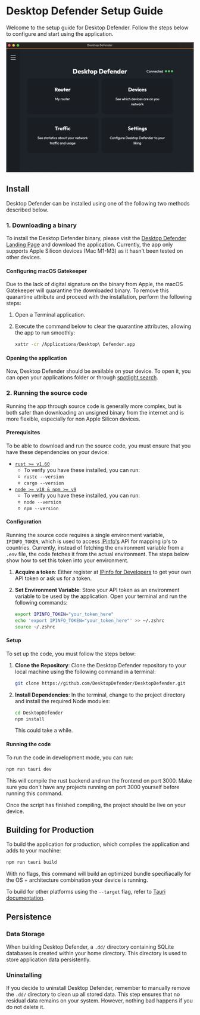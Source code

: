 
# Desktop Defender Setup Guide

Welcome to the setup guide for Desktop Defender. Follow the steps below to configure and start using the application.

![alt text](image.png)


## Install
Desktop Defender can be installed using one of the following two methods described below.

### 1. Downloading a binary

To install the Desktop Defender binary, please visit the [Desktop Defender Landing Page](https://desktopdefender.app) and download the application. Currently, the app only supports Apple Silicon devices (Mac M1-M3) as it hasn't been tested on other devices.

#### Configuring macOS Gatekeeper

Due to the lack of digital signature on the binary from Apple, the macOS Gatekeeper will quarantine the downloaded binary. To remove this quarantine attribute and proceed with the installation, perform the following steps:

1. Open a Terminal application.

2. Execute the command below to clear the quarantine attributes, allowing the app to run smoothly:

   ```bash
   xattr -cr /Applications/Desktop\ Defender.app
   ```

#### Opening the application

Now, Desktop Defender should be available on your device. To open it, you can open your applications folder or through [spotlight search](https://support.apple.com/en-is/guide/mac-help/mchlp1008/mac).

### 2. Running the source code

Running the app through source code is generally more complex, but is both safer than downloading an unsigned binary from the internet and is more flexible, especially for non Apple Silicon devices.

#### Prerequisites

To be able to download and run the source code, you must ensure that you have these dependencies on your device:

* [`rust >= v1.60`](https://www.rust-lang.org/)
    - To verify you have these installed, you can run:
    * `rustc --version`
    * `cargo --version`
* [`node >= v18 & npm >= v9`](https://nodejs.org/en)
    - To verify you have these installed, you can run:
    * `node --version`
    * `npm --version`

#### Configuration

Running the source code requires a single environment variable, `IPINFO_TOKEN`, which is used to access [IPinfo's](https://ipinfo.io) API for mapping ip's to countries. 
Currently, instead of fetching the environment variable from a `.env` file, the code fetches it from the actual environment. The steps below show how to set this token into your environment.


1. **Acquire a token**:
    Either register at [IPinfo for Developers](https://ipinfo.io/developers) to get your own API token or ask us for a token.

2. **Set Environment Variable**:
   Store your API token as an environment variable to be used by the application. Open your terminal and run the following commands:
   ```bash
   export IPINFO_TOKEN="your_token_here"
   echo 'export IPINFO_TOKEN="your_token_here"' >> ~/.zshrc
   source ~/.zshrc
   ```


#### Setup

To set up the code, you must follow the steps below:

1. **Clone the Repository**:
    Clone the Desktop Defender repository to your local machine using the following command in a terminal:
    ```bash
    git clone https://github.com/DesktopDefender/DesktopDefender.git
    ```

2. **Install Dependencies**:
    In the terminal, change to the project directory and install the required Node modules:
    ```bash
    cd DesktopDefender
    npm install
    ```
    This could take a while.

#### Running the code

To run the code in development mode, you can run:
```bash
npm run tauri dev
```

This will compile the rust backend and run the frontend on port 3000. Make sure you don't have any projects running on port 3000 yourself before running this command.

Once the script has finished compiling, the project should be live on your device.


## Building for Production
To build the application for production, which compiles the application and adds to your machine:

```bash
npm run tauri build
```

With no flags, this command will build an optimized bundle specifiacally for the OS + architecture combination your device is running.

To build for other platforms using the `--target` flag, refer to [Tauri documentation](https://tauri.app/v1/guides/building/).



## Persistence

### Data Storage

When building Desktop Defender, a `.dd/` directory containing SQLite databases is created within your home directory. This directory is used to store application data persistently.

### Uninstalling

If you decide to uninstall Desktop Defender, remember to manually remove the `.dd/` directory to clean up all stored data. This step ensures that no residual data remains on your system. However, nothing bad happens if you do not delete it.


